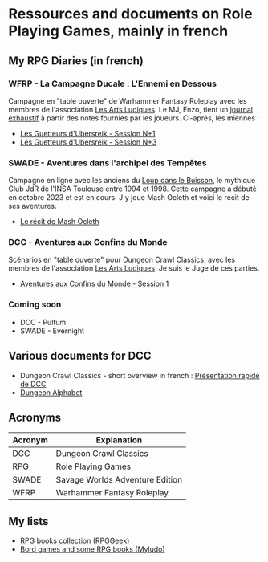 # Ressources and documents on Role Playing Games, mainly in french

## My RPG Diaries (in french)

### WFRP - La Campagne Ducale : L'Ennemi en Dessous

Campagne en "table ouverte" de Warhammer Fantasy Roleplay avec les membres de l'association [Les Arts Ludiques](https://www.lesartsludiques.fr/).
Le MJ, Enzo, tient un [journal exhaustif](https://lesartsludiques.fr/forum/public/d/1082-la-campagne-ducale-lennemi-en-dessous-campagne-warhammer-fantasy) à partir des notes fournies par les joueurs. Ci-après, les miennes :

- [Les Guetteurs d'Ubersreik - Session N+1](wfrp/wfrp_lal_2024_03_16)
- [Les Guetteurs d'Ubersreik - Session N+3](wfrp/wfrp_lal_2024_03_30)

### SWADE - Aventures dans l'archipel des Tempêtes

Campagne en ligne avec les anciens du [Loup dans le Buisson](http://web.archive.org/web/20010502024014/http://www.etud.insa-tlse.fr/~club_jdr/), le mythique Club JdR de l'INSA Toulouse entre 1994 et 1998. Cette campagne a débuté en octobre 2023 et est en cours. J'y joue Mash Ocleth et voici le récit de ses aventures.

- [Le récit de Mash Ocleth](swade/Archipel-des-Tempetes/notes)

### DCC - Aventures aux Confins du Monde

Scénarios en "table ouverte" pour Dungeon Crawl Classics, avec les membres de l'association [Les Arts Ludiques](https://www.lesartsludiques.fr/). Je suis le Juge de ces parties.

- [Aventures aux Confins du Monde - Session 1](/dcc/aux-confins-du-monde/dcc_lal_2024_05_11)

### Coming soon

- DCC - Pultum
- SWADE - Evernight

## Various documents for DCC

- Dungeon Crawl Classics - short overview in french : [Présentation rapide de DCC](./dcc/intro-fr)
- [Dungeon Alphabet](./dcc/dungeon-alphabet)

## Acronyms

| Acronym | Explanation|
| ---- | --- |
| DCC | Dungeon Crawl Classics |
| RPG | Role Playing Games |
| SWADE | Savage Worlds Adventure Edition |
| WFRP | Warhammer Fantasy Roleplay |

## My lists

- [RPG books collection (RPGGeek)](https://rpggeek.com/collection/user/Adinarak?sort=postdate&sortdir=desc&rankobjecttype=subtype&rankobjectid=17&columns=title%7Cthumbnail%7Cversion%7Cpostdate%7Crating&geekranks=RPG%20Rank&objecttype=thing&ff=1&subtype=rpgitem)
- [Bord games and some RPG books (Myludo)](https://www.myludo.fr/#!/profil/civodul-vereli-45136/collection/*/*/*/*/*/*/*/*/144/bydatedesc)

